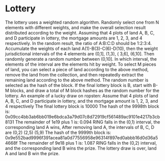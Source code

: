# Lottery

The lottery uses a weighted random algorithm. Randomly select one from N elements with different weights, and make the overall selection result distributed according to the weight.
Assuming that 4 plots of land A, B, C, and D participate in lottery, the mortgage amounts are 1, 2, 3, and 4 respectively. In the random result, the ratio of A:B:C:D should be 1:2:3:4.
Accumulate the weights of each land A(1)-B(3)-C(6)-D(10), then the weight jurisdictional intervals of the 4 elements are (0,1], (1,3), ( 3,6], (6,10]. Then randomly generate a random number between (0,10]. In which interval, the elements of the interval are the elements hit by weight.
To select M pieces of land, you can select a piece of land according to the above method, remove the land from the collection, and then repeatedly extract the remaining land according to the above method.
The random number is selected as the hash of the block. If the final lottery block is B, start with B-M blocks, and draw a total of M block hashes as the random number for the lottery.
An example of a lucky draw on ropsten:
Assume that 4 plots of land A, B, C, and D participate in lottery, and the mortgage amount is 1, 2, 3, and 4 respectively
The final lottery block is 10000
The hash of the 9998th block is: 0x09cc4bb3ab6bb019e6bdca3a79d07c8d72919cf561489ac9101e4217b3cb8131
The remainder of 1e19 plus 1 is: 0.094 RING falls in the (0,1) interval, the corresponding land A wins,
After removing land A, the intervals of B, C, D are (0,2) (2,5) (5,9)
The hash of the 9999th block is:
0x9e552bad9996f391acea81a0d77556958e96314f897ed0abbb16d0d36a54668f
The remainder of 9e18 plus 1 is: 1.087 RING falls in the (0,2) interval, and the corresponding land B wins the prize.
The lottery draw is over, land A and land B win the prize.

